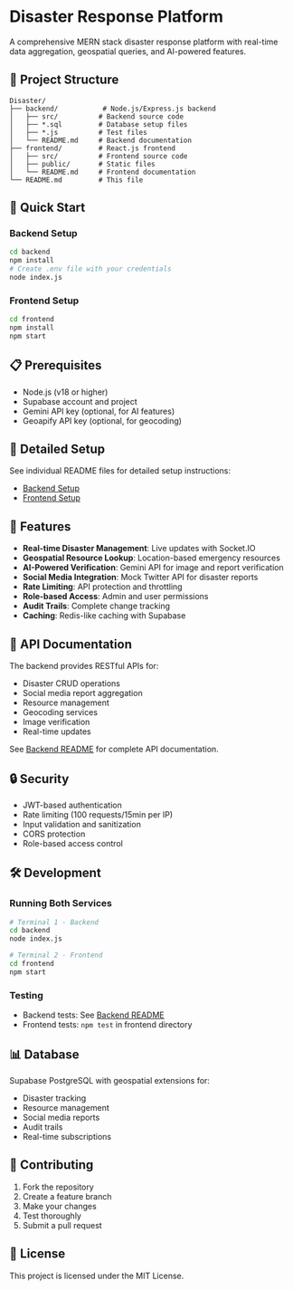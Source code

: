 # Disaster Response Platform

A comprehensive MERN stack disaster response platform with real-time data aggregation, geospatial queries, and AI-powered features.

## 📁 Project Structure

```
Disaster/
├── backend/           # Node.js/Express.js backend
│   ├── src/          # Backend source code
│   ├── *.sql         # Database setup files
│   ├── *.js          # Test files
│   └── README.md     # Backend documentation
├── frontend/         # React.js frontend
│   ├── src/          # Frontend source code
│   ├── public/       # Static files
│   └── README.md     # Frontend documentation
└── README.md         # This file
```

## 🚀 Quick Start

### Backend Setup
```bash
cd backend
npm install
# Create .env file with your credentials
node index.js
```

### Frontend Setup
```bash
cd frontend
npm install
npm start
```

## 📋 Prerequisites

- Node.js (v18 or higher)
- Supabase account and project
- Gemini API key (optional, for AI features)
- Geoapify API key (optional, for geocoding)

## 🔧 Detailed Setup

See individual README files for detailed setup instructions:
- [Backend Setup](./backend/README.md)
- [Frontend Setup](./frontend/README.md)

## 🌟 Features

- **Real-time Disaster Management**: Live updates with Socket.IO
- **Geospatial Resource Lookup**: Location-based emergency resources
- **AI-Powered Verification**: Gemini API for image and report verification
- **Social Media Integration**: Mock Twitter API for disaster reports
- **Rate Limiting**: API protection and throttling
- **Role-based Access**: Admin and user permissions
- **Audit Trails**: Complete change tracking
- **Caching**: Redis-like caching with Supabase

## 📡 API Documentation

The backend provides RESTful APIs for:
- Disaster CRUD operations
- Social media report aggregation
- Resource management
- Geocoding services
- Image verification
- Real-time updates

See [Backend README](./backend/README.md) for complete API documentation.

## 🔒 Security

- JWT-based authentication
- Rate limiting (100 requests/15min per IP)
- Input validation and sanitization
- CORS protection
- Role-based access control

## 🛠️ Development

### Running Both Services
```bash
# Terminal 1 - Backend
cd backend
node index.js

# Terminal 2 - Frontend
cd frontend
npm start
```

### Testing
- Backend tests: See [Backend README](./backend/README.md)
- Frontend tests: `npm test` in frontend directory

## 📊 Database

Supabase PostgreSQL with geospatial extensions for:
- Disaster tracking
- Resource management
- Social media reports
- Audit trails
- Real-time subscriptions

## 🤝 Contributing

1. Fork the repository
2. Create a feature branch
3. Make your changes
4. Test thoroughly
5. Submit a pull request

## 📄 License

This project is licensed under the MIT License.
